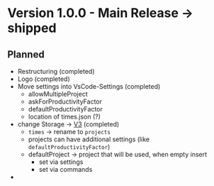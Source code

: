 # Version 1.0.0 - Main Release -> shipped

## Planned

- Restructuring (completed)
- Logo (completed)
- Move settings into VsCode-Settings (completed)
  - allowMultipleProject
  - askForProductivityFactor
  - defaultProductivityFactor
  - location of times.json (?)
- change Storage -> [V3](../storage/v3.md) (completed)
  - `times` -> rename to `projects`
  - projects can have additional settings (like `defaultProductivityFactor`)
  - defaultProject -> project that will be used, when empty insert
    - set via settings
    - set via commands
-
